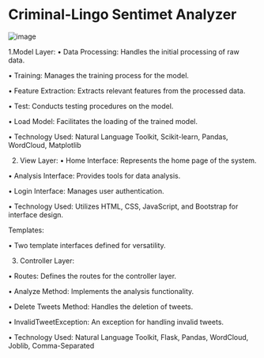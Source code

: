 # Criminal-Lingo Sentimet Analyzer
![image](https://github.com/busrakuzubas/Criminal-Lingo/assets/100439398/35ca076d-e112-449f-a120-82fbb3fe0726)

1.Model Layer:
• Data Processing: Handles the initial processing of raw data.

• Training: Manages the training process for the model.

• Feature Extraction: Extracts relevant features from the processed data.

• Test: Conducts testing procedures on the model.

• Load Model: Facilitates the loading of the trained model.

• Technology Used: Natural Language Toolkit, Scikit-learn, Pandas, WordCloud, Matplotlib





2. View Layer:
• Home Interface: Represents the home page of the system.

• Analysis Interface: Provides tools for data analysis.

• Login Interface: Manages user authentication.

• Technology Used: Utilizes HTML, CSS, JavaScript, and Bootstrap for interface design.

Templates:

• Two template interfaces defined for versatility.





3. Controller Layer:
   
• Routes: Defines the routes for the controller layer.

• Analyze Method: Implements the analysis functionality.

• Delete Tweets Method: Handles the deletion of tweets.

• InvalidTweetException: An exception for handling invalid tweets.

• Technology Used: Natural Language Toolkit, Flask, Pandas, WordCloud, Joblib, Comma-Separated 

